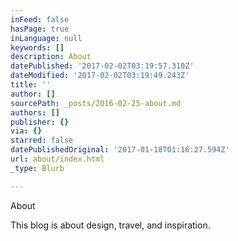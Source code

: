 ```yaml
---
inFeed: false
hasPage: true
inLanguage: null
keywords: []
description: About
datePublished: '2017-02-02T03:19:57.310Z'
dateModified: '2017-02-02T03:19:49.243Z'
title: ''
author: []
sourcePath: _posts/2016-02-25-about.md
authors: []
publisher: {}
via: {}
starred: false
datePublishedOriginal: '2017-01-18T01:16:27.594Z'
url: about/index.html
_type: Blurb

---
```

About

This blog is about design, travel, and inspiration.